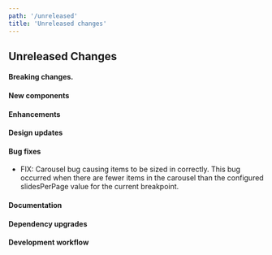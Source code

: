 ```yaml
---
path: '/unreleased'
title: 'Unreleased changes'
---
```


## Unreleased Changes

#### Breaking changes.

#### New components

#### Enhancements

#### Design updates

#### Bug fixes

- FIX: Carousel bug causing items to be sized in correctly. This bug occurred when there are fewer items in the carousel than the configured slidesPerPage value for the current breakpoint.

#### Documentation

#### Dependency upgrades

#### Development workflow

